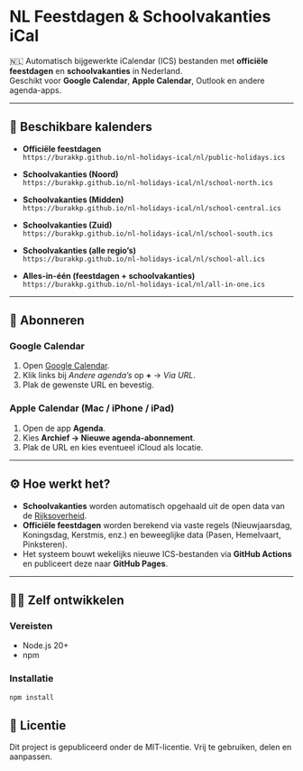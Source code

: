 # NL Feestdagen & Schoolvakanties iCal

🇳🇱 Automatisch bijgewerkte iCalendar (ICS) bestanden met **officiële feestdagen** en **schoolvakanties** in Nederland.  
Geschikt voor **Google Calendar**, **Apple Calendar**, Outlook en andere agenda-apps.

---

## 📅 Beschikbare kalenders

- **Officiële feestdagen**  
  `https://burakkp.github.io/nl-holidays-ical/nl/public-holidays.ics`

- **Schoolvakanties (Noord)**  
  `https://burakkp.github.io/nl-holidays-ical/nl/school-north.ics`

- **Schoolvakanties (Midden)**  
  `https://burakkp.github.io/nl-holidays-ical/nl/school-central.ics`

- **Schoolvakanties (Zuid)**  
  `https://burakkp.github.io/nl-holidays-ical/nl/school-south.ics`

- **Schoolvakanties (alle regio’s)**  
  `https://burakkp.github.io/nl-holidays-ical/nl/school-all.ics`

- **Alles-in-één (feestdagen + schoolvakanties)**  
  `https://burakkp.github.io/nl-holidays-ical/nl/all-in-one.ics`

---

## 🔗 Abonneren

### Google Calendar
1. Open [Google Calendar](https://calendar.google.com/).  
2. Klik links bij *Andere agenda’s* op **+** → *Via URL*.  
3. Plak de gewenste URL en bevestig.  

### Apple Calendar (Mac / iPhone / iPad)
1. Open de app **Agenda**.  
2. Kies **Archief → Nieuwe agenda-abonnement**.  
3. Plak de URL en kies eventueel iCloud als locatie.  

---

## ⚙️ Hoe werkt het?

- **Schoolvakanties** worden automatisch opgehaald uit de open data van de [Rijksoverheid](https://opendata.rijksoverheid.nl).  
- **Officiële feestdagen** worden berekend via vaste regels (Nieuwjaarsdag, Koningsdag, Kerstmis, enz.) en beweeglijke data (Pasen, Hemelvaart, Pinksteren).  
- Het systeem bouwt wekelijks nieuwe ICS-bestanden via **GitHub Actions** en publiceert deze naar **GitHub Pages**.  

---

## 👩‍💻 Zelf ontwikkelen

### Vereisten
- Node.js 20+
- npm

### Installatie
```bash
npm install
```

## 📖 Licentie

Dit project is gepubliceerd onder de MIT-licentie.
Vrij te gebruiken, delen en aanpassen.
